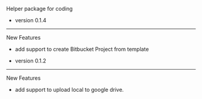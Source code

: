 Helper package for coding

+ version 0.1.4

----------------------------
New Features

- add support to create Bitbucket Project from template

+ version 0.1.2

----------------------------
New Features

- add support to upload local to google drive.

